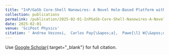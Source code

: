 ```yaml
---
title: "InP/GaSb Core-Shell Nanowires: A Novel Hole-Based Platform with Strong Spin-Orbit Coupling for Full-Shell Hybrid Devices"
collection: publications
permalink: /publication/2025-02-01-InPGaSb-Core-Shell-Nanowires-A-Novel-Hole-Based-Platform-with-Strong-Spin-Orbit-Coupling-for-Full-Shell-Hybrid-Devices
date: 2025-02-01
venue: 'SciPost Physics'
citation: ' Andrea Vezzosi,  Carlos Pay{\&apos;a},  Pawe{\l} W{\&apos;o}jcik,  Andrea Bertoni,  Guido Goldoni,  Elsa Prada,  Samuel D.,  SciPost Physics 18, 069, 2025.'
---
```

Use [Google Scholar](https://scholar.google.com/scholar?q=InP/GaSb+Core+Shell+Nanowires:+A+Novel+Hole+Based+Platform+with+Strong+Spin+Orbit+Coupling+for+Full+Shell+Hybrid+Devices){:target="_blank"} for full citation.